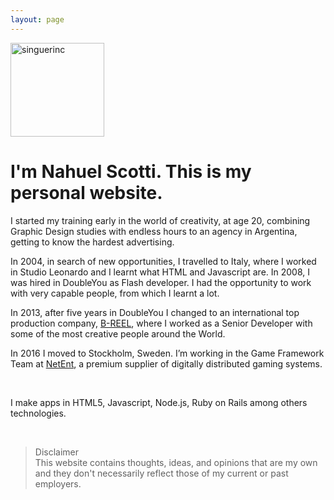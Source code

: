 ```yaml
---
layout: page
---
```


<img src="../img/yo.png" alt="singuerinc" width="150" height="150"/>


# I'm Nahuel Scotti. This is my personal website.

I started my training early in the world of creativity, at age 20, combining Graphic Design studies with endless hours to an agency in Argentina, getting to know the hardest advertising.

In 2004, in search of new opportunities, I travelled to Italy, where I worked in Studio Leonardo and I learnt what HTML and Javascript are. In 2008, I was hired in DoubleYou as Flash developer. I had the opportunity to work with very capable people, from which I learnt a lot.

In 2013, after five years in DoubleYou I changed to an international top production company, <a href="https://www.b-reel.com/" target="_blank">B-REEL</a>, where I worked as a Senior Developer with some of the most creative people around the World.

In 2016 I moved to Stockholm, Sweden. I’m working in the Game Framework Team at <a href="https://www.netent.com/en/" target="_blank">NetEnt</a>, a premium supplier of digitally distributed gaming systems.

<br />

I make apps in HTML5, Javascript, Node.js, Ruby on Rails among others technologies.

<br />

> Disclaimer<br/>This website contains thoughts, ideas, and opinions that are my own and they don't necessarily reflect those of my current or past employers.

<link rel="stylesheet" type="text/css" href="all.css" />
